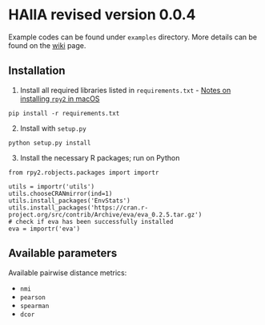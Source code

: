 # HAllA revised version 0.0.4

Example codes can be found under `examples` directory. More details can be found on the [wiki](https://github.com/biobakery/halla_revised/wiki) page.

## Installation

1. Install all required libraries listed in `requirements.txt` - [Notes on installing `rpy2` in macOS](https://stackoverflow.com/questions/52361732/installing-rpy2-on-macos)

```
pip install -r requirements.txt
```

2. Install with `setup.py`

```
python setup.py install
```

3. Install the necessary R packages; run on Python

```
from rpy2.robjects.packages import importr

utils = importr('utils')
utils.chooseCRANmirror(ind=1)
utils.install_packages('EnvStats')
utils.install_packages('https://cran.r-project.org/src/contrib/Archive/eva/eva_0.2.5.tar.gz')
# check if eva has been successfully installed
eva = importr('eva')
```

## Available parameters

Available pairwise distance metrics:
- `nmi`
- `pearson`
- `spearman`
- `dcor`
